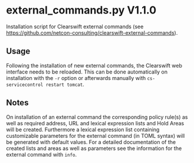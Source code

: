 external_commands.py V1.1.0
===========================

Installation script for Clearswift external commands (see https://github.com/netcon-consulting/clearswift-external-commands).

## Usage
Following the installation of new external commands, the Clearswift web interface needs to be reloaded. This can be done automatically on installation with the `-r` option or afterwards manually with `cs-servicecontrol restart tomcat`.

## Notes
On installation of an external command the corresponding policy rule(s) as well as required address, URL and lexical expression lists and Hold Areas will be created. Furthermore a lexical expression list containing customizable parameters for the external command (in TOML syntax) will be generated with default values. For a detailed documentation of the created lists and areas as well as parameters see the information for the external command with `info`.
